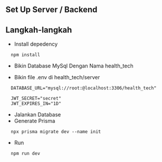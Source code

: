 ## Set Up Server / Backend

## Langkah-langkah

- Install depedency

```shell
  npm install
```

- Bikin Database MySql Dengan Nama health_tech

- Bikin file .env di health_tech/server

```dotenv
  DATABASE_URL="mysql://root:@localhost:3306/health_tech"

  JWT_SECRET="secret"
  JWT_EXPIRES_IN="1D"
```
- Jalankan Database
- Generate Prisma
    
```shell
  npx prisma migrate dev --name init

```

- Run

```shell
  npm run dev 
```
